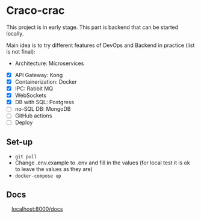 # Craco-crac

This project is in early stage. This part is backend that can be started locally.

Main idea is to try different features of DevOps and Backend in practice (list is not final):
- Architecture: Microservices
- [x] API Gateway: Kong
- [x] Containerization: Docker
- [x] IPC: Rabbit MQ
- [x] WebSockets
- [x] DB with SQL: Postgress
- [ ] no-SQL DB: MongoDB
- [ ] GitHub actions
- [ ] Deploy

## Set-up

- ```git pull```
- Change .env.example to .env and fill in the values (for local test it is ok to leave the values as they are)
- ```docker-compose up```

## Docs
 [localhost:8000/docs](http://localhost:8000/docs)
